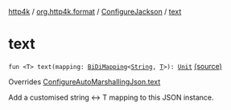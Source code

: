 [http4k](../../index.md) / [org.http4k.format](../index.md) / [ConfigureJackson](index.md) / [text](./text.md)

# text

`fun <T> text(mapping: `[`BiDiMapping`](../../org.http4k.lens/-bi-di-mapping/index.md)`<`[`String`](https://kotlinlang.org/api/latest/jvm/stdlib/kotlin/-string/index.html)`, `[`T`](text.md#T)`>): `[`Unit`](https://kotlinlang.org/api/latest/jvm/stdlib/kotlin/-unit/index.html) [(source)](https://github.com/http4k/http4k/blob/master/http4k-format-jackson/src/main/kotlin/org/http4k/format/Jackson.kt#L96)

Overrides [ConfigureAutoMarshallingJson.text](../-configure-auto-marshalling-json/text.md)

Add a customised string &lt;-&gt; T mapping to this JSON instance.

